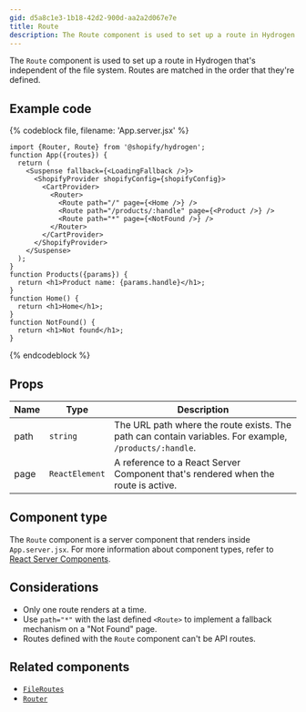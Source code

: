 ```yaml
---
gid: d5a8c1e3-1b18-42d2-900d-aa2a2d067e7e
title: Route
description: The Route component is used to set up a route in Hydrogen that's independent of the file system.
---
```


The `Route` component is used to set up a route in Hydrogen that's independent of the file system. Routes are matched in the order that they're defined.

## Example code

{% codeblock file, filename: 'App.server.jsx' %}

```tsx
import {Router, Route} from '@shopify/hydrogen';
function App({routes}) {
  return (
    <Suspense fallback={<LoadingFallback />}>
      <ShopifyProvider shopifyConfig={shopifyConfig}>
        <CartProvider>
          <Router>
            <Route path="/" page={<Home />} />
            <Route path="/products/:handle" page={<Product />} />
            <Route path="*" page={<NotFound />} />
          </Router>
        </CartProvider>
      </ShopifyProvider>
    </Suspense>
  );
}
function Products({params}) {
  return <h1>Product name: {params.handle}</h1>;
}
function Home() {
  return <h1>Home</h1>;
}
function NotFound() {
  return <h1>Not found</h1>;
}
```

{% endcodeblock %}

## Props

| Name | Type           | Description                                                                                            |
| ---- | -------------- | ------------------------------------------------------------------------------------------------------ |
| path | `string`       | The URL path where the route exists. The path can contain variables. For example, `/products/:handle`. |
| page | `ReactElement` | A reference to a React Server Component that's rendered when the route is active.                      |

## Component type

The `Route` component is a server component that renders inside `App.server.jsx`. For more information about component types, refer to [React Server Components](/custom-storefronts/hydrogen/framework/react-server-components).

## Considerations

- Only one route renders at a time.
- Use `path="*"` with the last defined `<Route>` to implement a fallback mechanism on a "Not Found" page.
- Routes defined with the `Route` component can't be API routes.

## Related components

- [`FileRoutes`](/api/hydrogen/components/framework/fileroutes)
- [`Router`](/api/hydrogen/components/framework/router)
